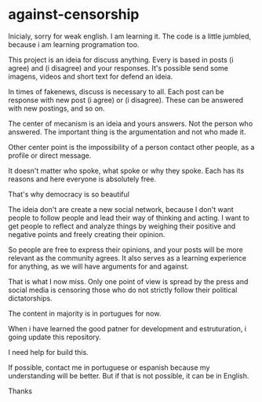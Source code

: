 # against-censorship

Inicialy, sorry for weak english. I am learning it.
The code is a little jumbled, because i am learning programation too.

This project is an ideia for discuss anything.
Every is based in posts (i agree) and (i disagree) and your responses.
It's possible send some imagens, videos and short text for defend an ideia.

In times of fakenews, discuss is necessary to all.
Each post can be response with new post (i agree) or (i disagree). These can be answered with new postings, and so on.

The center of mecanism is an ideia and yours answers. Not the person who answered. The important thing is the argumentation and not who made it.

Other center point is the impossibility of a person contact other people, as a profile or direct message. 

It doesn't matter who spoke, what spoke or why they spoke. Each has its reasons and here everyone is absolutely free.

That's why democracy is so beautiful

The ideia don't are create a new social network, because I don't want people to follow people and lead their way of thinking and acting.
I want to get people to reflect and analyze things by weighing their positive and negative points and freely creating their opinion.

So people are free to express their opinions, and your posts will be more relevant as the community agrees.
It also serves as a learning experience for anything, as we will have arguments for and against.

That is what I now miss. Only one point of view is spread by the press and social media is censoring those who do not strictly follow their political dictatorships.

The content in majority is in portugues for now.

When i have learned the good patner for development and estruturation, i going update this repository.

I need help for build this.

If possible, contact me in portuguese or espanish because my understanding will be better. But if that is not possible, it can be in English.

Thanks
